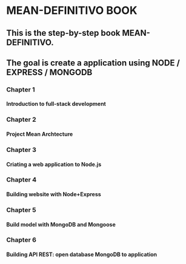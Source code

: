 # MEAN-DEFINITIVO BOOK

## This is the step-by-step book MEAN-DEFINITIVO.
## The goal is create a application using NODE / EXPRESS / MONGODB

### Chapter 1
#### Introduction to full-stack development
### Chapter 2
#### Project Mean Archtecture
### Chapter 3
#### Criating a web application to Node.js
### Chapter 4
#### Building website with Node+Express
### Chapter 5
#### Build model with MongoDB and Mongoose
### Chapter 6
#### Building API REST: open database MongoDB to application
